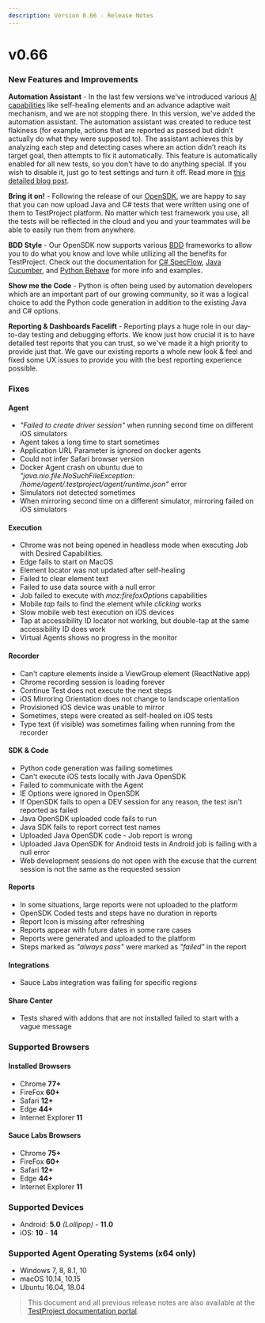 ```yaml
---
description: Version 0.66 - Release Notes
---
```


# v0.66

### New Features and Improvements

**Automation Assistant** - In the last few versions we've introduced various [AI capabilities](https://testproject.io/ai-tools/) like self-healing elements and an advance adaptive wait mechanism, and we are not stopping there. In this version, we've added the automation assistant. The automation assistant was created to reduce test flakiness \(for example, actions that are reported as passed but didn’t actually do what they were supposed to\). The assistant achieves this by analyzing each step and detecting cases where an action didn’t reach its target goal, then attempts to fix it automatically. This feature is automatically enabled for all new tests, so you don't have to do anything special. If you wish to disable it, just go to test settings and turn it off. Read more in [this detailed blog post](https://blog.testproject.io/2021/01/20/free-appium-ai-tools-for-mobile-testing-finally-here/).

**Bring it on!** - Following the release of our [OpenSDK](https://docs.testproject.io/testproject-sdk/opensdk-v2), we are happy to say that you can now upload Java and C\# tests that were written using one of them to TestProject platform. No matter which test framework you use, all the tests will be reflected in the cloud and you and your teammates will be able to easily run them from anywhere.

**BDD Style** - Our OpenSDK now supports various [BDD](https://docs.testproject.io/testproject-sdk/behavior-driven-development) frameworks to allow you to do what you know and love while utilizing all the benefits for TestProject. Check out the documentation for [C\# SpecFlow](https://docs.testproject.io/testproject-sdk/behavior-driven-development/c-and-specflow-bdd), [Java Cucumber](https://docs.testproject.io/testproject-sdk/behavior-driven-development/cucumber-java), and [Python Behave](https://docs.testproject.io/testproject-sdk/behavior-driven-development/behave-python) for more info and examples.

**Show me the Code** - Python is often being used by automation developers which are an important part of our growing community, so it was a logical choice to add the Python code generation in addition to the existing Java and C\# options.

**Reporting & Dashboards Facelift** - Reporting plays a huge role in our day-to-day testing and debugging efforts. We know just how crucial it is to have detailed test reports that you can trust, so we've made it a high priority to provide just that. We gave our existing reports a whole new look & feel and fixed some UX issues to provide you with the best reporting experience possible.

### Fixes

#### Agent

* _"Failed to create driver session"_ when running second time on different iOS simulators
* Agent takes a long time to start sometimes
* Application URL Parameter is ignored on docker agents
* Could not infer Safari browser version
* Docker Agent crash on ubuntu due to _"java.nio.file.NoSuchFileException: /home/agent/.testproject/agent/runtime.json"_ error
* Simulators not detected sometimes
* When mirroring second time on a different simulator, mirroring failed on iOS simulators

#### Execution

* Chrome was not being opened in headless mode when executing Job with Desired Capabilities.
* Edge fails to start on MacOS
* Element locator was not updated after self-healing
* Failed to clear element text
* Failed to use data source with a null error
* Job failed to execute with _moz:firefoxOptions_ capabilities
* Mobile _tap_ fails to find the element while _clicking_ works
* Slow mobile web test execution on iOS devices
* Tap at accessibility ID locator not working, but double-tap at the same accessibility ID does work
* Virtual Agents shows no progress in the monitor

#### Recorder

* Can't capture elements inside a ViewGroup element \(ReactNative app\)
* Chrome recording session is loading forever
* Continue Test does not execute the next steps
* iOS Mirroring Orientation does not change to landscape orientation
* Provisioned iOS device was unable to mirror
* Sometimes, steps were created as self-healed on iOS tests
* Type text \(if visible\) was sometimes failing when running from the recorder

#### SDK & Code

* Python code generation was failing sometimes
* Can't execute iOS tests locally with Java OpenSDK
* Failed to communicate with the Agent
* IE Options were ignored in OpenSDK
* If OpenSDK fails to open a DEV session for any reason, the test isn't reported as failed
* Java OpenSDK uploaded code fails to run
* Java SDK fails to report correct test names
* Uploaded Java OpenSDK code - Job report is wrong
* Uploaded Java OpenSDK for Android tests in Android job is failing with a null error
* Web development sessions do not open with the excuse that the current session is not the same as the requested session

#### Reports

* In some situations, large reports were not uploaded to the platform
* OpenSDK Coded tests and steps have no duration in reports
* Report Icon is missing after refreshing
* Reports appear with future dates in some rare cases
* Reports were generated and uploaded to the platform
* Steps marked as _"always pass"_ were marked as _"failed"_ in the report

#### Integrations

* Sauce Labs integration was failing for specific regions

#### Share Center

* Tests shared with addons that are not installed failed to start with a vague message

### Supported Browsers

#### Installed Browsers

* Chrome **77+**
* FireFox **60+**
* Safari **12+**
* Edge **44+**
* Internet Explorer **11**

#### Sauce Labs Browsers

* Chrome **75+**
* FireFox **60+**
* Safari **12+**
* Edge **44+**
* Internet Explorer **11**

### Supported Devices

* Android: **5.0** _\(Lollipop\)_ - **11.0**
* iOS: **10** - **14**

### Supported Agent Operating Systems \(x64 only\)

* Windows 7, 8, 8.1, 10
* macOS 10.14, 10.15
* Ubuntu 16.04, 18.04 

> This document and all previous release notes are also available at the [TestProject documentation portal](https://docs.testproject.io/releases).

